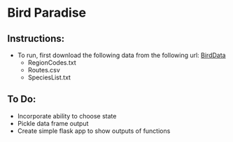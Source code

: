 # Bird Paradise

## Instructions:
* To run, first download the following data from the following url:
[BirdData](ftp://ftpext.usgs.gov/pub/er/md/laurel/BBS/DataFiles/)
	* RegionCodes.txt
	* Routes.csv
	* SpeciesList.txt

## To Do:
* Incorporate ability to choose state
* Pickle data frame output 
* Create simple flask app to show outputs of functions 